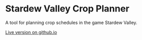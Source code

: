 # Stardew Valley Crop Planner

A tool for planning crop schedules in the game Stardew Valley.

<a href="http://exnil.github.io/crop_planner/">Live version on github.io</a>
